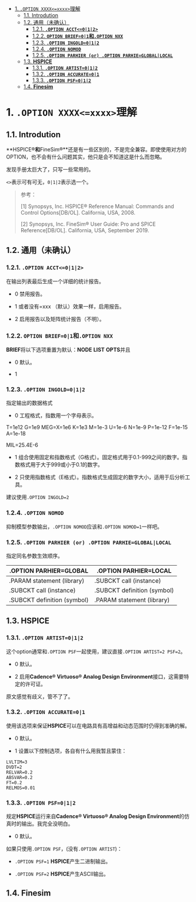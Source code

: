 - [1. `.OPTION XXXX<=xxxx>`理解](#1-option-xxxxxxxx理解)
  - [1.1. Introdution](#11-introdution)
  - [1.2. 通用（未确认）](#12-通用未确认)
    - [1.2.1. **`.OPTION ACCT<=0|1|2>`**](#121-option-acct012)
    - [1.2.2. **`OPTION BRIEF=0|1`和`.OPTION NXX`**](#122-option-brief01和option-nxx)
    - [1.2.3. **`.OPTION INGOLD=0|1|2`**](#123-option-ingold012)
    - [1.2.4. **`.OPTION NOMOD`**](#124-option-nomod)
    - [1.2.5. **`.OPTION PARHIER (or) .OPTION PARHIE=GLOBAL|LOCAL`**](#125-option-parhier-or-option-parhiegloballocal)
  - [1.3. **HSPICE**](#13-hspice)
    - [1.3.1. **`.OPTION ARTIST=0|1|2`**](#131-option-artist012)
    - [1.3.2. **`.OPTION ACCURATE=0|1`**](#132-option-accurate01)
    - [1.3.3. **`.OPTION PSF=0|1|2`**](#133-option-psf012)
  - [1.4. **Finesim**](#14-finesim)





# 1. `.OPTION XXXX<=xxxx>`理解

## 1.1. Introdution

**HSPICE®**和**FineSim®**还是有一些区别的，不是完全兼容。即使使用对方的OPTION，也不会有什么问题其实，他只是会不知道这是什么而忽略。

发现手册太巨大了，只写一些常用的。

`<>`表示可有可无，`0|1|2`表示选一个。

> 参考：
>
>[1] Synopsys, Inc. HSPICE® Reference Manual: Commands and Control Options[DB/OL]. California, USA, 2008.
>
>[2] Synopsys, Inc. FineSim® User Guide: Pro and SPICE Reference[DB/OL]. California, USA, September 2019.



<div STYLE="page-break-after: always;"></div>



## 1.2. 通用（未确认）

### 1.2.1. **`.OPTION ACCT<=0|1|2>`**

在输出列表最后生成一个详细的统计报告。

- 0 禁用报告。

- 1 或者没有=xxx （默认）效果一样，启用报告。

- 2 启用报告以及矩阵统计报告（不明）。



### 1.2.2. **`OPTION BRIEF=0|1`和`.OPTION NXX`**

**BRIEF**将以下选项重置为默认：**NODE** **LIST** **OPTS**并且

- 0 默认。

- 1 


### 1.2.3. **`.OPTION INGOLD=0|1|2`**

指定输出的数据格式

- 0 工程格式，指数用一个字母表示。

T=1e12  G=1e9   MEG=X=1e6   K=1e3   M=1e-3  U=1e-6  N=1e-9  P=1e-12 F=1e-15 A=1e-18 

MIL=25.4E-6

- 1 组合使用固定和指数格式（G格式）。固定格式用于0.1-999之间的数字。指数格式用于大于999或小于0.1的数字。

- 2 只使用指数格式（E格式）。指数格式生成固定的数字大小，适用于后分析工具。

建议使用`.OPTION INGOLD=2`


### 1.2.4. **`.OPTION NOMOD`**

抑制模型参数输出，`.OPTION NOMOD`应该和`.OPTION NOMOD=1`一样吧。


### 1.2.5. **`.OPTION PARHIER (or) .OPTION PARHIE=GLOBAL|LOCAL`**

指定同名参数生效顺序。

|.OPTION PARHIER=GLOBAL     |.OPTION PARHIER=LOCAL      |
|---------------------------|---------------------------|
|.PARAM statement (library) |.SUBCKT call (instance)    |
|.SUBCKT call (instance)    |.SUBCKT definition (symbol)|
|.SUBCKT definition (symbol)|.PARAM statement (library) |


<div STYLE="page-break-after: always;"></div>




## 1.3. **HSPICE**

### 1.3.1. **`.OPTION ARTIST=0|1|2`**

这个option通常和`.OPTION PSF`一起使用，建议直接`.OPTION ARTIST=2 PSF=2`。

- 0 默认。

- 2 启用**Cadence® Virtuoso® Analog Design Environment**接口，这需要特定的许可证。

原文感觉有歧义，管不了了。





### 1.3.2. **`.OPTION ACCURATE=0|1`**

使用该选项来保证**HSPICE**可以在电路具有高增益和动态范围时仍得到准确的解。

- 0 默认。

- 1 设置以下控制选项，各自有什么用我暂且蒙住：

```
LVLTIM=3
DVDT=2
RELVAR=0.2
ABSVAR=0.2
FT=0.2
RELMOS=0.01
```






### 1.3.3. **`.OPTION PSF=0|1|2`**

规定**HSPICE**运行来自**Cadence® Virtuoso® Analog Design Environment**的仿真时的输出。我完全没明白。

- 0 默认。

如果只使用`.OPTION PSF`，(没有`.OPTION ARTIST`)：

- `.OPTION PSF=1` **HSPICE**产生二进制输出。

- `.OPTION PSF=2` **HSPICE**产生ASCII输出。





<div STYLE="page-break-after: always;"></div>

## 1.4. **Finesim**
